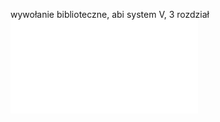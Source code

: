 wywołanie biblioteczne, abi system V, 3 rozdział
![](Notatki/Semestr%204/Organizacja%20i%20architektura%20komputerów/Labolatoria/Labolatorium%203/hex.s)